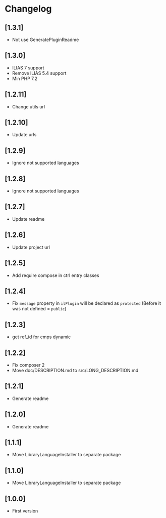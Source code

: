 # Changelog

## [1.3.1]
- Not use GeneratePluginReadme

## [1.3.0]
- ILIAS 7 support
- Remove ILIAS 5.4 support
- Min PHP 7.2

## [1.2.11]
- Change utils url

## [1.2.10]
- Update urls

## [1.2.9]
- Ignore not supported languages

## [1.2.8]
- Ignore not supported languages

## [1.2.7]
- Update readme

## [1.2.6]
- Update project url

## [1.2.5]
- Add require compose in ctrl entry classes

## [1.2.4]
- Fix `message` property in `ilPlugin` will be declared as `protected` (Before it was not defined = `public`)

## [1.2.3]
- get ref_id for cmps dynamic

## [1.2.2]
- Fix composer 2
- Move doc/DESCRIPTION.md to src/LONG_DESCRIPTION.md

## [1.2.1]
- Generate readme

## [1.2.0]
- Generate readme

## [1.1.1]
- Move LibraryLanguageInstaller to separate package

## [1.1.0]
- Move LibraryLanguageInstaller to separate package

## [1.0.0]
- First version
